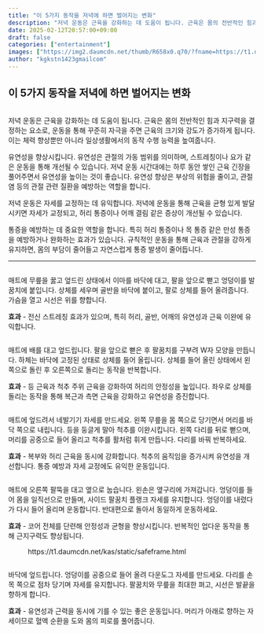 ```yaml
---
title: "이 5가지 동작을 저녁에 하면 벌어지는 변화"
description: "저녁 운동은 근육을 강화하는 데 도움이 됩니다. 근육은 몸의 전반적인 힘과 지구력을 결정하는 요소로, 운동을 통해 꾸준히 자극을 주면 근육의 크기와 강도가 증가하게 됩니다. 이는 체력 향상뿐만 아니라 일상생활에서의 동작 수행 능력을 높여줍니다."
date: 2025-02-12T20:57:00+09:00
draft: false
categories: ["entertainment"]
images: ["https://img2.daumcdn.net/thumb/R658x0.q70/?fname=https://t1.daumcdn.net/news/202411/05/tenbody/20241105195002172inmz.jpg", "https://t1.daumcdn.net/news/202411/05/tenbody/20241105195002428tcdx.gif", "https://t1.daumcdn.net/news/202411/05/tenbody/20241105195002842cjgv.gif", "https://t1.daumcdn.net/news/202411/05/tenbody/20241105195003228lilm.gif", "https://t1.daumcdn.net/news/202411/05/tenbody/20241105195003548rues.gif"]
author: "kgkstn1423gmailcom"
---
```


<h2 >이 5가지 동작을 저녁에 하면 벌어지는 변화</h2> <figure ><img src="https://img2.daumcdn.net/thumb/R658x0.q70/?fname=https://t1.daumcdn.net/news/202411/05/tenbody/20241105195002172inmz.jpg" alt=""/></figure> <p>저녁 운동은 근육을 강화하는 데 도움이 됩니다. 근육은 몸의 전반적인 힘과 지구력을 결정하는 요소로, 운동을 통해 꾸준히 자극을 주면 근육의 크기와 강도가 증가하게 됩니다. 이는 체력 향상뿐만 아니라 일상생활에서의 동작 수행 능력을 높여줍니다.</p> <p>유연성을 향상시킵니다. 유연성은 관절의 가동 범위를 의미하며, 스트레칭이나 요가 같은 운동을 통해 개선될 수 있습니다. 저녁 운동 시간대에는 하루 동안 쌓인 근육 긴장을 풀어주면서 유연성을 높이는 것이 좋습니다. 유연성 향상은 부상의 위험을 줄이고, 관절염 등의 관절 관련 질환을 예방하는 역할을 합니다.</p> <p>저녁 운동은 자세를 교정하는 데 유익합니다. 저녁에 운동을 통해 근육을 균형 있게 발달시키면 자세가 교정되고, 허리 통증이나 어깨 결림 같은 증상이 개선될 수 있습니다.</p> <p>통증을 예방하는 데 중요한 역할을 합니다. 특히 허리 통증이나 목 통증 같은 만성 통증을 예방하거나 완화하는 효과가 있습니다. 규칙적인 운동을 통해 근육과 관절을 강하게 유지하면, 몸의 부담이 줄어들고 자연스럽게 통증 발생이 줄어듭니다.</p> <hr /> <figure ><img src="https://t1.daumcdn.net/news/202411/05/tenbody/20241105195002428tcdx.gif" alt=""/></figure> <p>매트에 무릎을 꿇고 엎드린 상태에서 이마를 바닥에 대고, 팔을 앞으로 뻗고 엉덩이를 발꿈치에 붙입니다. 상체를 세우며 골반을 바닥에 붙이고, 팔로 상체를 들어 올려줍니다. 가슴을 열고 시선은 위를 향합니다.</p> <p><strong>효과</strong> - 전신 스트레칭 효과가 있으며, 특히 허리, 골반, 어깨의 유연성과 근육 이완에 유익합니다.</p> <figure ><img src="https://t1.daumcdn.net/news/202411/05/tenbody/20241105195002842cjgv.gif" alt=""/></figure> <p>매트에 배를 대고 엎드립니다. 팔을 앞으로 뻗은 후 팔꿈치를 구부려 W자 모양을 만듭니다. 하체는 바닥에 고정된 상태로 상체를 들어 올립니다. 상체를 들어 올린 상태에서 왼쪽으로 돌린 후 오른쪽으로 돌리는 동작을 반복합니다.</p> <p><strong>효과</strong> - 등 근육과 척추 주위 근육을 강화하여 허리의 안정성을 높입니다. 좌우로 상체를 돌리는 동작을 통해 복근과 측면 근육을 강화하고 유연성을 증진합니다.</p> <figure ><img src="https://t1.daumcdn.net/news/202411/05/tenbody/20241105195003228lilm.gif" alt=""/></figure> <p>매트에 엎드려서 네발기기 자세를 만드세요. 왼쪽 무릎을 몸 쪽으로 당기면서 머리를 바닥 쪽으로 내립니다. 등을 둥글게 말아 척추를 이완시킵니다. 왼쪽 다리를 뒤로 뻗으며, 머리를 공중으로 들어 올리고 척추를 활처럼 휘게 만듭니다. 다리를 바꿔 반복하세요.</p> <p><strong>효과</strong> - 복부와 허리 근육을 동시에 강화합니다. 척추의 움직임을 증가시켜 유연성을 개선합니다. 통증 예방과 자세 교정에도 유익한 운동입니다.</p> <figure ><img src="https://t1.daumcdn.net/news/202411/05/tenbody/20241105195003548rues.gif" alt=""/></figure> <p>매트에 오른쪽 팔뚝을 대고 옆으로 눕습니다. 왼손은 옆구리에 가져갑니다. 엉덩이를 들어 몸을 일직선으로 만들며, 사이드 팔꿈치 플랭크 자세를 유지합니다. 엉덩이를 내렸다가 다시 들어 올리며 운동합니다. 반대편으로 돌아서 동일하게 운동하세요.</p> <p><strong>효과</strong> - 코어 전체를 단련해 안정성과 균형을 향상시킵니다. 반복적인 업다운 동작을 통해 근지구력도 향상됩니다.</p> <figure ><div > https://t1.daumcdn.net/kas/static/safeframe.html </div></figure> <figure ><img src="https://t1.daumcdn.net/news/202411/05/tenbody/20241105195003894tyul.gif" alt=""/></figure> <p>바닥에 엎드립니다. 엉덩이를 공중으로 들어 올려 다운도그 자세를 만드세요. 다리를 손목 쪽으로 점차 당기며 자세를 유지합니다. 팔꿈치와 무릎을 최대한 펴고, 시선은 발끝을 향하게 합니다.</p> <p><strong>효과</strong> - 유연성과 근력을 동시에 기를 수 있는 좋은 운동입니다. 머리가 아래로 향하는 자세이므로 혈액 순환을 도와 몸의 피로를 풀어줍니다.</p>